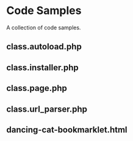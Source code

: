 # Code Samples

A collection of code samples.

## class.autoload.php

## class.installer.php

## class.page.php

## class.url_parser.php

## dancing-cat-bookmarklet.html

